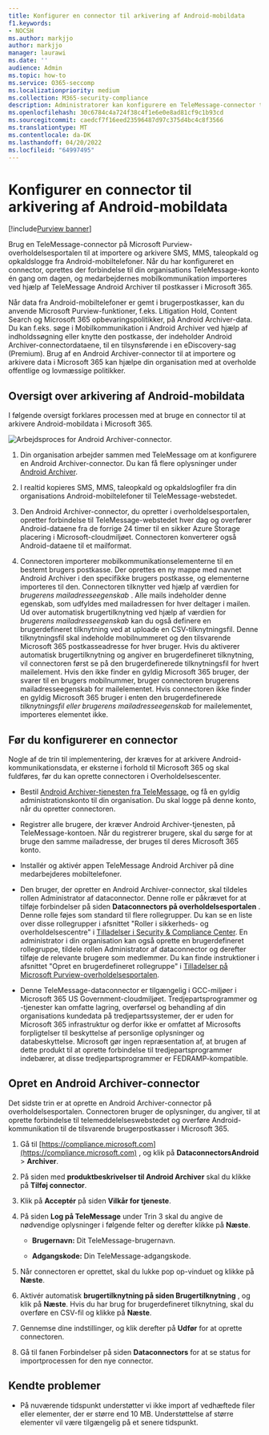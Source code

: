 ```yaml
---
title: Konfigurer en connector til arkivering af Android-mobildata
f1.keywords:
- NOCSH
ms.author: markjjo
author: markjjo
manager: laurawi
ms.date: ''
audience: Admin
ms.topic: how-to
ms.service: O365-seccomp
ms.localizationpriority: medium
ms.collection: M365-security-compliance
description: Administratorer kan konfigurere en TeleMessage-connector til at importere og arkivere sms-, MMS- og taleopkald fra Android-mobiltelefoner. Det giver dig mulighed for at arkivere data fra tredjepartsdatakilder i Microsoft 365 så du kan bruge funktioner til overholdelse af angivne standarder, f.eks. juridisk bevarelse, indholdssøgning og opbevaringspolitikker til at administrere din organisations tredjepartsdata.
ms.openlocfilehash: 30c6784c4a724f38c4f1e6e0e8ad81cf9c1b93cd
ms.sourcegitcommit: caedcf7f16eed23596487d97c375d4bc4c8f3566
ms.translationtype: MT
ms.contentlocale: da-DK
ms.lasthandoff: 04/20/2022
ms.locfileid: "64997495"
---
```

# <a name="set-up-a-connector-to-archive-android-mobile-data"></a>Konfigurer en connector til arkivering af Android-mobildata

[!include[Purview banner](../includes/purview-rebrand-banner.md)]

Brug en TeleMessage-connector på Microsoft Purview-overholdelsesportalen til at importere og arkivere SMS, MMS, taleopkald og opkaldslogge fra Android-mobiltelefoner. Når du har konfigureret en connector, oprettes der forbindelse til din organisations TeleMessage-konto én gang om dagen, og medarbejdernes mobilkommunikation importeres ved hjælp af TeleMessage Android Archiver til postkasser i Microsoft 365.

Når data fra Android-mobiltelefoner er gemt i brugerpostkasser, kan du anvende Microsoft Purview-funktioner, f.eks. Litigation Hold, Content Search og Microsoft 365 opbevaringspolitikker, på Android Archiver-data. Du kan f.eks. søge i Mobilkommunikation i Android Archiver ved hjælp af indholdssøgning eller knytte den postkasse, der indeholder Android Archiver-connectordataene, til en tilsynsførende i en eDiscovery-sag (Premium). Brug af en Android Archiver-connector til at importere og arkivere data i Microsoft 365 kan hjælpe din organisation med at overholde offentlige og lovmæssige politikker.

## <a name="overview-of-archiving-android-mobile-data"></a>Oversigt over arkivering af Android-mobildata

I følgende oversigt forklares processen med at bruge en connector til at arkivere Android-mobildata i Microsoft 365.

![Arbejdsproces for Android Archiver-connector.](../media/AndroidArchiverConnectorWorkflow.png)

1. Din organisation arbejder sammen med TeleMessage om at konfigurere en Android Archiver-connector. Du kan få flere oplysninger under [Android Archiver](https://www.telemessage.com/office365-activation-for-android-archiver/).

2. I realtid kopieres SMS, MMS, taleopkald og opkaldslogfiler fra din organisations Android-mobiltelefoner til TeleMessage-webstedet.

3. Den Android Archiver-connector, du opretter i overholdelsesportalen, opretter forbindelse til TeleMessage-webstedet hver dag og overfører Android-dataene fra de forrige 24 timer til en sikker Azure Storage placering i Microsoft-cloudmiljøet. Connectoren konverterer også Android-dataene til et mailformat.

4. Connectoren importerer mobilkommunikationselementerne til en bestemt brugers postkasse. Der oprettes en ny mappe med navnet Android Archiver i den specifikke brugers postkasse, og elementerne importeres til den. Connectoren tilknytter ved hjælp af værdien for *brugerens mailadresseegenskab* . Alle mails indeholder denne egenskab, som udfyldes med mailadressen for hver deltager i mailen. Ud over automatisk brugertilknytning ved hjælp af værdien for *brugerens mailadresseegenskab* kan du også definere en brugerdefineret tilknytning ved at uploade en CSV-tilknytningsfil. Denne tilknytningsfil skal indeholde mobilnummeret og den tilsvarende Microsoft 365 postkasseadresse for hver bruger. Hvis du aktiverer automatisk brugertilknytning og angiver en brugerdefineret tilknytning, vil connectoren først se på den brugerdefinerede tilknytningsfil for hvert mailelement. Hvis den ikke finder en gyldig Microsoft 365 bruger, der svarer til en brugers mobilnummer, bruger connectoren brugerens mailadresseegenskab for mailelementet. Hvis connectoren ikke finder en gyldig Microsoft 365 bruger i enten den brugerdefinerede *tilknytningsfil eller brugerens mailadresseegenskab* for mailelementet, importeres elementet ikke.

## <a name="before-you-set-up-a-connector"></a>Før du konfigurerer en connector

Nogle af de trin til implementering, der kræves for at arkivere Android-kommunikationsdata, er eksterne i forhold til Microsoft 365 og skal fuldføres, før du kan oprette connectoren i Overholdelsescenter.

- Bestil [Android Archiver-tjenesten fra TeleMessage,](https://www.telemessage.com/mobile-archiver/order-mobile-archiver-for-o365) og få en gyldig administrationskonto til din organisation. Du skal logge på denne konto, når du opretter connectoren.

- Registrer alle brugere, der kræver Android Archiver-tjenesten, på TeleMessage-kontoen. Når du registrerer brugere, skal du sørge for at bruge den samme mailadresse, der bruges til deres Microsoft 365 konto.

- Installér og aktivér appen TeleMessage Android Archiver på dine medarbejderes mobiltelefoner.

- Den bruger, der opretter en Android Archiver-connector, skal tildeles rollen Administrator af dataconnector. Denne rolle er påkrævet for at tilføje forbindelser på siden **Dataconnectors på overholdelsesportalen** . Denne rolle føjes som standard til flere rollegrupper. Du kan se en liste over disse rollegrupper i afsnittet "Roller i sikkerheds- og overholdelsescentre" i [Tilladelser i Security & Compliance Center](../security/office-365-security/permissions-in-the-security-and-compliance-center.md#roles-in-the-security--compliance-center). En administrator i din organisation kan også oprette en brugerdefineret rollegruppe, tildele rollen Administrator af dataconnector og derefter tilføje de relevante brugere som medlemmer. Du kan finde instruktioner i afsnittet "Opret en brugerdefineret rollegruppe" i [Tilladelser på Microsoft Purview-overholdelsesportalen](microsoft-365-compliance-center-permissions.md#create-a-custom-role-group).

- Denne TeleMessage-dataconnector er tilgængelig i GCC-miljøer i Microsoft 365 US Government-cloudmiljøet. Tredjepartsprogrammer og -tjenester kan omfatte lagring, overførsel og behandling af din organisations kundedata på tredjepartssystemer, der er uden for Microsoft 365 infrastruktur og derfor ikke er omfattet af Microsofts forpligtelser til beskyttelse af personlige oplysninger og databeskyttelse. Microsoft gør ingen repræsentation af, at brugen af dette produkt til at oprette forbindelse til tredjepartsprogrammer indebærer, at disse tredjepartsprogrammer er FEDRAMP-kompatible.

## <a name="create-an-android-archiver-connector"></a>Opret en Android Archiver-connector

Det sidste trin er at oprette en Android Archiver-connector på overholdelsesportalen. Connectoren bruger de oplysninger, du angiver, til at oprette forbindelse til telemeddelelseswebstedet og overføre Android-kommunikation til de tilsvarende brugerpostkasser i Microsoft 365.

1. Gå til [https://compliance.microsoft.com](https://compliance.microsoft.com) , og klik på **DataconnectorsAndroid** >  **Archiver**.

2. På siden med **produktbeskrivelser til Android Archiver** skal du klikke på **Tilføj connector**.

3. Klik på **Acceptér** på siden **Vilkår for tjeneste**.

4. På siden **Log på TeleMessage** under Trin 3 skal du angive de nødvendige oplysninger i følgende felter og derefter klikke på **Næste**.

   - **Brugernavn:** Dit TeleMessage-brugernavn.

   - **Adgangskode:** Din TeleMessage-adgangskode.

5. Når connectoren er oprettet, skal du lukke pop op-vinduet og klikke på **Næste**.

6. Aktivér automatisk **brugertilknytning på siden Brugertilknytning** , og klik på **Næste**. Hvis du har brug for brugerdefineret tilknytning, skal du overføre en CSV-fil og klikke på **Næste**.

7. Gennemse dine indstillinger, og klik derefter på **Udfør** for at oprette connectoren.

8. Gå til fanen Forbindelser på siden **Dataconnectors** for at se status for importprocessen for den nye connector.

## <a name="known-issues"></a>Kendte problemer

- På nuværende tidspunkt understøtter vi ikke import af vedhæftede filer eller elementer, der er større end 10 MB. Understøttelse af større elementer vil være tilgængelig på et senere tidspunkt.
